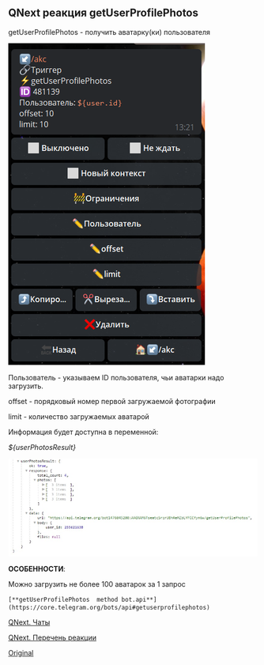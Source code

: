 ## QNext реакция getUserProfilePhotos

getUserProfilePhotos - получить аватарку(ки) пользователя

![](./1.png)

Пользователь - указываем ID пользователя, чьи аватарки надо загрузить.

offset - порядковый номер первой загружаемой фотографии

limit - количество загружаемых аватарой

Информация будет доступна в переменной:

_${userPhotosResult}_

![](./2.png)

**ОСОБЕННОСТИ**:

Можно загрузить не более 100 аватарок за 1 запрос


```plain
[**getUserProfilePhotos  method bot.api**](https://core.telegram.org/bots/api#getuserprofilephotos)
```



[QNext. Чаты](/docs-test/_export/admin/chat-about)

[QNext. Перечень реакции](/docs-test/_export/reactions)


  
[Original](https://telegra.ph/QNext-admin-reaction-getUserProfilePhotos-01-06)